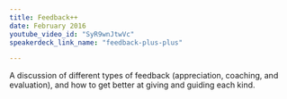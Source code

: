 ```yaml
---
title: Feedback++
date: February 2016
youtube_video_id: "SyR9wnJtwVc"
speakerdeck_link_name: "feedback-plus-plus"

---
```


A discussion of different types of feedback (appreciation, coaching, and evaluation), and how to get better at giving and guiding each kind.
